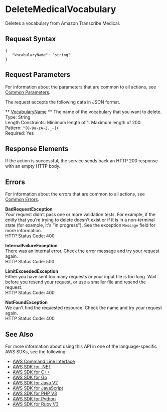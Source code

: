 # DeleteMedicalVocabulary<a name="API_DeleteMedicalVocabulary"></a>

Deletes a vocabulary from Amazon Transcribe Medical\.

## Request Syntax<a name="API_DeleteMedicalVocabulary_RequestSyntax"></a>

```
{
   "VocabularyName": "string"
}
```

## Request Parameters<a name="API_DeleteMedicalVocabulary_RequestParameters"></a>

For information about the parameters that are common to all actions, see [Common Parameters](CommonParameters.md)\.

The request accepts the following data in JSON format\.

 ** [VocabularyName](#API_DeleteMedicalVocabulary_RequestSyntax) **   <a name="transcribe-DeleteMedicalVocabulary-request-VocabularyName"></a>
The name of the vocabulary that you want to delete\.  
Type: String  
Length Constraints: Minimum length of 1\. Maximum length of 200\.  
Pattern: `^[0-9a-zA-Z._-]+`   
Required: Yes

## Response Elements<a name="API_DeleteMedicalVocabulary_ResponseElements"></a>

If the action is successful, the service sends back an HTTP 200 response with an empty HTTP body\.

## Errors<a name="API_DeleteMedicalVocabulary_Errors"></a>

For information about the errors that are common to all actions, see [Common Errors](CommonErrors.md)\.

 **BadRequestException**   
Your request didn't pass one or more validation tests\. For example, if the entity that you're trying to delete doesn't exist or if it is in a non\-terminal state \(for example, it's "in progress"\)\. See the exception `Message` field for more information\.  
HTTP Status Code: 400

 **InternalFailureException**   
There was an internal error\. Check the error message and try your request again\.  
HTTP Status Code: 500

 **LimitExceededException**   
Either you have sent too many requests or your input file is too long\. Wait before you resend your request, or use a smaller file and resend the request\.  
HTTP Status Code: 400

 **NotFoundException**   
We can't find the requested resource\. Check the name and try your request again\.  
HTTP Status Code: 400

## See Also<a name="API_DeleteMedicalVocabulary_SeeAlso"></a>

For more information about using this API in one of the language\-specific AWS SDKs, see the following:
+  [ AWS Command Line Interface](https://docs.aws.amazon.com/goto/aws-cli/transcribe-2017-10-26/DeleteMedicalVocabulary) 
+  [ AWS SDK for \.NET](https://docs.aws.amazon.com/goto/DotNetSDKV3/transcribe-2017-10-26/DeleteMedicalVocabulary) 
+  [ AWS SDK for C\+\+](https://docs.aws.amazon.com/goto/SdkForCpp/transcribe-2017-10-26/DeleteMedicalVocabulary) 
+  [ AWS SDK for Go](https://docs.aws.amazon.com/goto/SdkForGoV1/transcribe-2017-10-26/DeleteMedicalVocabulary) 
+  [ AWS SDK for Java V2](https://docs.aws.amazon.com/goto/SdkForJavaV2/transcribe-2017-10-26/DeleteMedicalVocabulary) 
+  [ AWS SDK for JavaScript](https://docs.aws.amazon.com/goto/AWSJavaScriptSDK/transcribe-2017-10-26/DeleteMedicalVocabulary) 
+  [ AWS SDK for PHP V3](https://docs.aws.amazon.com/goto/SdkForPHPV3/transcribe-2017-10-26/DeleteMedicalVocabulary) 
+  [ AWS SDK for Python](https://docs.aws.amazon.com/goto/boto3/transcribe-2017-10-26/DeleteMedicalVocabulary) 
+  [ AWS SDK for Ruby V3](https://docs.aws.amazon.com/goto/SdkForRubyV3/transcribe-2017-10-26/DeleteMedicalVocabulary) 